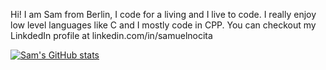 Hi!
I am Sam from Berlin, I code for a living and I live to code. I really enjoy low level languages like C and I mostly code in CPP. You can checkout my LinkdedIn profile at linkedin.com/in/samuelnocita 

[![Sam's GitHub stats](https://github-readme-stats.vercel.app/api?username=noci0001)](https://github.com/noci0001/github-readme-stats)
